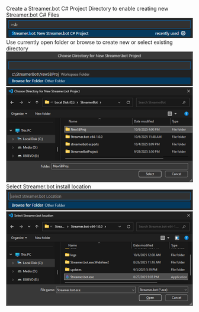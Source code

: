 Create a Streamer.bot C# Project Directory to enable creating new Streamer.bot C# Files  
![New Streamer.bot Project Command](../media/command_new_sb_proj.png)  
Use currently open folder or browse to create new or select existing directory  
![Choose to browse for new project directory](../media/new_sb_proj_folder_choose.png)  
![Browse window to select Project Directory](../media/new_sb_proj_folder_browse.png)  
Select Streamer.bot install location  
![Choose to Browse for Streamer.bot install location](../media/new_sb_proj_sb_loc_choose.png)  
![Browse window to select Streamer.bot install location](../media/new_sb_proj_sb_loc_browse.png)  